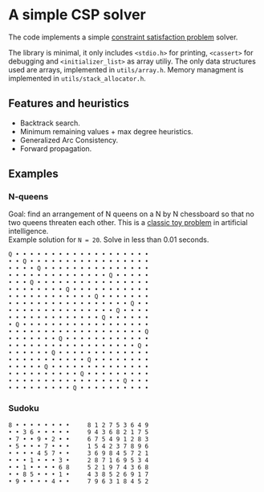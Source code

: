 # A simple CSP solver
The code implements a simple [constraint satisfaction problem](https://en.wikipedia.org/wiki/Constraint_satisfaction_problem) solver.

The library is minimal, it only includes `<stdio.h>` for printing, `<cassert>` for debugging and `<initializer_list>` as array utiliy. The only data structures used are arrays, implemented in `utils/array.h`. Memory managment is implemented in `utils/stack_allocator.h`.

## Features and heuristics
- Backtrack search.
- Minimum remaining values + max degree heuristics.
- Generalized Arc Consistency.
- Forward propagation.

## Examples

### N-queens
Goal: find an arrangement of N queens on a N by N chessboard so that no two queens threaten each other. This is a [classic toy problem](https://en.wikipedia.org/wiki/Eight_queens_puzzle) in artificial intelligence.  
Example solution for `N = 20`. Solve in less than 0.01 seconds.
```
Q • • • • • • • • • • • • • • • • • • •  
• • Q • • • • • • • • • • • • • • • • •  
• • • • Q • • • • • • • • • • • • • • •  
• • • • • • • • • • • • • • Q • • • • •  
• • • Q • • • • • • • • • • • • • • • •  
• • • • • • • • Q • • • • • • • • • • •  
• • • • • • • • • • • • Q • • • • • • •  
• • • • • • • • • • • • • • • • • Q • •  
• • • • • • • • • • • • • • • Q • • • •  
• • • • • • • • • • • • • Q • • • • • •  
• Q • • • • • • • • • • • • • • • • • •  
• • • • • • • • • • • • • • • • • • • Q  
• • • • • • • Q • • • • • • • • • • • •  
• • • • • • • • • • • • • • • • • • Q •  
• • • • • • Q • • • • • • • • • • • • •  
• • • • • • • • • • • Q • • • • • • • •  
• • • • • Q • • • • • • • • • • • • • •  
• • • • • • • • • • Q • • • • • • • • •  
• • • • • • • • • • • • • • • • Q • • •  
• • • • • • • • • Q • • • • • • • • • •  
```

### Sudoku
 ```
 8 • • • • • • • •     8 1 2 7 5 3 6 4 9  
 • • 3 6 • • • • •     9 4 3 6 8 2 1 7 5  
 • 7 • • 9 • 2 • •     6 7 5 4 9 1 2 8 3  
 • 5 • • • 7 • • •     1 5 4 2 3 7 8 9 6  
 • • • • 4 5 7 • •     3 6 9 8 4 5 7 2 1  
 • • • 1 • • • 3 •     2 8 7 1 6 9 5 3 4  
 • • 1 • • • • 6 8     5 2 1 9 7 4 3 6 8  
 • • 8 5 • • • 1 •     4 3 8 5 2 6 9 1 7  
 • 9 • • • • 4 • •     7 9 6 3 1 8 4 5 2  
 ```
